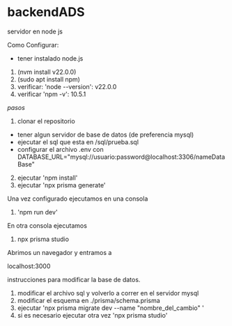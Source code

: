 # backendADS
 servidor en node js



Como Configurar:
* tener instalado node.js
1. (nvm install v22.0.0)
2. (sudo apt install npm)
3. verificar: 'node --version': v22.0.0
4. verificar 'npm -v': 10.5.1


*pasos*
1. clonar el repositorio
* tener algun servidor de base de datos (de preferencia mysql)
* ejecutar el sql que esta en /sql/prueba.sql
* configurar el archivo .env con DATABASE_URL="mysql://usuario:password@localhost:3306/nameDataBase"


2. ejecutar 'npm install'
3. ejecutar 'npx prisma generate'


Una vez configurado ejecutamos en una consola
1. 'npm run dev'

En otra consola ejecutamos
1.  npx prisma studio


Abrimos un navegador y entramos a 

localhost:3000





instrucciones para modificar la base de datos.
1. modificar el archivo sql y volverlo a correr en el servidor mysql
2. modificar el esquema en ./prisma/schema.prisma
3. ejecutar 'npx prisma migrate dev --name "nombre_del_cambio"    '
4. si es necesario ejecutar otra vez 'npx prisma studio'
